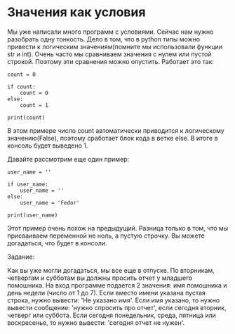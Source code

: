 # Значения как условия

Мы уже написали много программ с условиями. Сейчас нам нужно разобрать одну тонкость. Дело в том, что в python типы можно привести к логическим значениям(помните мы использовали функции str и int). Очень часто мы сравниваем значения с нулем или пустой строкой. Поэтому эти сравнения можно опустить. Работает это так:

```
count = 0

if count:
	count = 0
else:
	count = 1

print(count)
```

В этом примере число count автоматически приводится к логическому значению(False), поэтому сработает блок кода в ветке else. В итоге в консоль будет выведено 1.

Давайте рассмотрим еще один пример:

```
user_name = ''

if user_name:
	user_name = ''
else:
	user_name = 'Fedor'

print(user_name)
```

Этот пример очень похож на предыдущий. Разница только в том, что мы присваиваем переменной не ноль, а пустую строчку. Вы можете догадаться, что будет в консоли.

Задание:

Как вы уже могли догадаться, мы все еще в отпуске. По вторникам, четвергам и субботам вы должны просить отчет у младшего помошника. На вход программе подается 2 значения: имя помошника и день недели (число от 1 до 7). Если вместо имени указана пустая строка, нужно вывести: 'Не указано имя'. Если имя указано, то нужно вывести сообщение: 'нужно спросить про отчет', если сегодня вторник, четверг или суббота. Если сегодня понедельник, среда, пятница или воскресенье, то нужно вывести: 'сегодня отчет не нужен'.